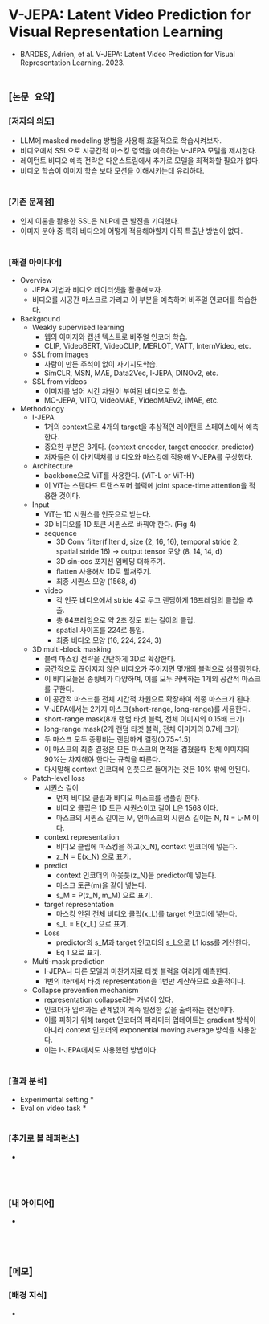 # V-JEPA: Latent Video Prediction for Visual Representation Learning
* BARDES, Adrien, et al. V-JEPA: Latent Video Prediction for Visual Representation Learning. 2023.
<br><br>

## [`논문 요약`]

### [저자의 의도]
* LLM에 masked modeling 방법을 사용해 효율적으로 학습시켜보자.
* 비디오에서 SSL으로 시공간적 마스킹 영역을 예측하는 V-JEPA 모델을 제시한다.
* 레이턴트 비디오 예측 전략은 다운스트림에서 추가로 모델을 최적화할 필요가 없다.
* 비디오 학습이 이미지 학습 보다 모션을 이해시키는데 유리하다.
<br><br>

### [기존 문제점]
* 인지 이론을 활용한 SSL은 NLP에 큰 발전을 기여했다.
* 이미지 분야 중 특히 비디오에 어떻게 적용해야할지 아직 특출난 방법이 없다.
<br><br>

### [해결 아이디어]
* Overview
    * JEPA 기법과 비디오 데이터셋을 활용해보자.
    * 비디오를 시공간 마스크로 가리고 이 부분을 예측하며 비주얼 인코더를 학습한다.
* Background
    * Weakly supervised learning
        * 웹의 이미지와 캡션 텍스트로 비주얼 인코더 학습.
        * CLIP, VideoBERT, VideoCLIP, MERLOT, VATT, InternVideo, etc.
    * SSL from images
        * 사람이 만든 주석이 없이 자기지도학습.
        * SimCLR, MSN, MAE, Data2Vec, I-JEPA, DINOv2, etc.
    * SSL from videos
        * 이미지를 넘어 시간 차원이 부여된 비디오로 학습.
        * MC-JEPA, VITO, VideoMAE, VideoMAEv2, iMAE, etc.
* Methodology
    * I-JEPA
        * 1개의 context으로 4개의 target을 추상적인 레이턴트 스페이스에서 예측한다.
        * 중요한 부분은 3개다. (context encoder, target encoder, predictor)
        * 저자들은 이 아키텍처를 비디오와 마스킹에 적용해 V-JEPA를 구상했다.
    * Architecture
        * backbone으로 ViT를 사용한다. (ViT-L or ViT-H)
        * 이 ViT는 스탠다드 트랜스포머 블럭에 joint space-time attention을 적용한 것이다.
    * Input
        * ViT는 1D 시퀀스를 인풋으로 받는다.
        * 3D 비디오를 1D 토큰 시퀀스로 바꿔야 한다. (Fig 4)
        * sequence
            * 3D Conv filter(filter d, size (2, 16, 16), temporal stride 2, spatial stride 16) -> output tensor 모양 (8, 14, 14, d)
            * 3D sin-cos 포지션 임베딩 더해주기.
            * flatten 사용해서 1D로 펼쳐주기.
            * 최종 시퀀스 모양 (1568, d)
        * video
            * 각 인풋 비디오에서 stride 4로 두고 랜덤하게 16프레임의 클립을 추출.
            * 총 64프레임으로 약 2초 정도 되는 길이의 클립.
            * spatial 사이즈를 224로 통일.
            * 최종 비디오 모양 (16, 224, 224, 3)
    * 3D multi-block masking
        * 블럭 마스킹 전략을 간단하게 3D로 확장한다.
        * 공간적으로 끊어지지 않은 비디오가 주어지면 몇개의 블럭으로 샘플링한다.
        * 이 비디오들은 종횡비가 다양하며, 이를 모두 커버하는 1개의 공간적 마스크를 구한다.
        * 이 공간적 마스크를 전체 시간적 차원으로 확장하여 최종 마스크가 된다.
        * V-JEPA에서는 2가지 마스크(short-range, long-range)를 사용한다.
        * short-range mask(8개 랜덤 타겟 블럭, 전체 이미지의 0.15배 크기)
        * long-range mask(2개 랜덤 타겟 블럭, 전체 이미지의 0.7배 크기)
        * 두 마스크 모두 종횡비는 랜덤하게 결정(0.75~1.5)
        * 이 마스크의 최종 결정은 모든 마스크의 면적을 겹쳤을때 전체 이미지의 90%는 차지해야 한다는 규칙을 따른다.
        * 다시말해 context 인코더에 인풋으로 들어가는 것은 10% 밖에 안된다.
    * Patch-level loss
        * 시퀀스 길이
            * 먼저 비디오 클립과 비디오 마스크를 샘플링 한다.
            * 비디오 클립은 1D 토큰 시퀀스이고 길이 L은 1568 이다.
            * 마스크의 시퀀스 길이는 M, 언마스크의 시퀀스 길이는 N, N = L-M 이다.
        * context representation
            * 비디오 클립에 마스킹을 하고(x_N), context 인코더에 넣는다.
            * z_N = E(x_N) 으로 표기.
        * predict
            * context 인코더의 아웃풋(z_N)을 predictor에 넣는다.
            * 마스크 토큰(m)을 같이 넣는다.
            * s_M = P(z_N, m_M) 으로 표기.
        * target representation
            * 마스킹 안된 전체 비디오 클립(x_L)를 target 인코더에 넣는다.
            * s_L = E(x_L) 으로 표기.
        * Loss
            * predictor의 s_M과 target 인코더의 s_L으로 L1 loss를 계산한다.
            * Eq 1 으로 표기.
    * Multi-mask prediction
        * I-JEPA나 다른 모델과 마찬가지로 타겟 블럭을 여러개 예측한다.
        * 1번의 iter에서 타겟 representation을 1번만 계산하므로 효율적이다.
    * Collapse prevention mechanism
        * representation collapse라는 개념이 있다.
        * 인코더가 입력과는 관계없이 계속 일정한 값을 출력하는 현상이다.
        * 이를 피하기 위해 target 인코더의 파라미터 업데이트는 gradient 방식이 아니라 context 인코더의 exponential moving average 방식을 사용한다.
        * 이는 I-JEPA에서도 사용했던 방법이다.
<br><br>

### [결과 분석]
* Experimental setting
    * 
* Eval on video task
    * 
<br><br>

### [추가로 볼 레퍼런스]
* 
<br><br>

### [내 아이디어]
* 
<br><br>



## [`메모`]

### [배경 지식]
* 
<br><br>


